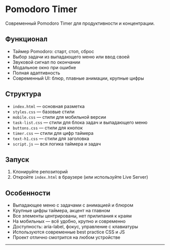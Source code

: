 # Pomodoro Timer

Современный Pomodoro Timer для продуктивности и концентрации.

## Функционал
- Таймер Pomodoro: старт, стоп, сброс
- Выбор задачи из выпадающего меню или ввод своей
- Звуковой сигнал по окончании
- Модальное окно при ошибке
- Полная адаптивность
- Современный UI: блюр, плавные анимации, крупные цифры

## Структура
- `index.html` — основная разметка
- `styles.css` — базовые стили
- `mobile.css` — стили для мобильной версии
- `task-list.css` — стили для блока задач и выпадающего меню
- `buttons.css` — стили для кнопок
- `timer.css` — стили для цифр таймера
- `text-h1.css` — стили для заголовка
- `script.js` — вся логика таймера и задач

## Запуск
1. Клонируйте репозиторий
2. Откройте `index.html` в браузере (или используйте Live Server)

## Особенности
- Выпадающее меню с задачами с анимацией и блюром
- Крупные цифры таймера, акцент на главном
- Все элементы центрированы, нет прилипания к краям
- На мобильных — всё удобно, крупно и современно
- Доступность: aria-label, фокус, управление с клавиатуры
- Используются современные best practice CSS и JS
- Проект отлично смотрится на любом устройстве

---